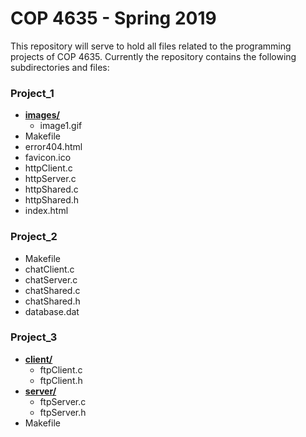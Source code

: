 # COP 4635 - Spring 2019

This repository will serve to hold all files related to the programming projects
of COP 4635. Currently the repository contains the following subdirectories and
files:

### Project_1
* [**images/**](README.md)
  * image1.gif
* Makefile
* error404.html
* favicon.ico
* httpClient.c
* httpServer.c
* httpShared.c
* httpShared.h
* index.html

### Project_2
* Makefile
* chatClient.c
* chatServer.c
* chatShared.c
* chatShared.h
* database.dat

### Project_3
* [**client/**](README.md)
  * ftpClient.c
  * ftpClient.h
* [**server/**](README.md)
  * ftpServer.c
  * ftpServer.h
* Makefile


